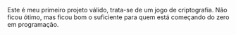Este é meu primeiro projeto válido, trata-se de um jogo de criptografia. Não ficou ótimo, mas ficou bom o suficiente para quem está começando do zero em programação.
